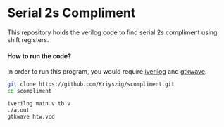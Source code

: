 # Serial 2s Compliment

This repository holds the verilog code to find serial 2s compliment using shift registers.

#### How to run the code?

In order to run this program, you would require [iverilog](https://github.com/steveicarus/iverilog) and [gtkwave](http://gtkwave.sourceforge.net/).

```bash
git clone https://github.com/Kriyszig/scompliment.git
cd scompliment
```
```bash
iverilog main.v tb.v
./a.out
gtkwave htw.vcd
```